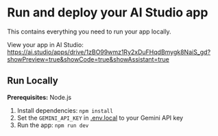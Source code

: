 # Run and deploy your AI Studio app

This contains everything you need to run your app locally.

View your app in AI Studio: https://ai.studio/apps/drive/1zBO99wmz1Ry2xDuFHqdBmygk8NaiS_gd?showPreview=true&showCode=true&showAssistant=true

## Run Locally

**Prerequisites:**  Node.js


1. Install dependencies:
   `npm install`
2. Set the `GEMINI_API_KEY` in [.env.local](.env.local) to your Gemini API key
3. Run the app:
   `npm run dev`
